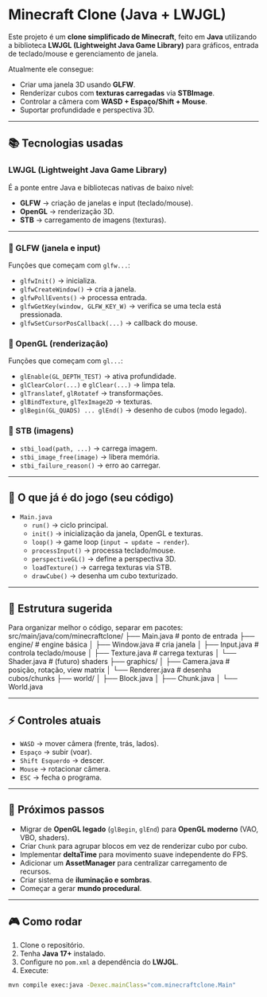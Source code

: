 # Minecraft Clone (Java + LWJGL)

Este projeto é um **clone simplificado de Minecraft**, feito em **Java** utilizando a biblioteca **LWJGL (Lightweight Java Game Library)** para gráficos, entrada de teclado/mouse e gerenciamento de janela.

Atualmente ele consegue:
- Criar uma janela 3D usando **GLFW**.
- Renderizar cubos com **texturas carregadas** via **STBImage**.
- Controlar a câmera com **WASD + Espaço/Shift + Mouse**.
- Suportar profundidade e perspectiva 3D.

---

## 📚 Tecnologias usadas

### **LWJGL (Lightweight Java Game Library)**
É a ponte entre Java e bibliotecas nativas de baixo nível:
- **GLFW** → criação de janelas e input (teclado/mouse).
- **OpenGL** → renderização 3D.
- **STB** → carregamento de imagens (texturas).

---

### 🔹 GLFW (janela e input)
Funções que começam com `glfw...`:
- `glfwInit()` → inicializa.
- `glfwCreateWindow()` → cria a janela.
- `glfwPollEvents()` → processa entrada.
- `glfwGetKey(window, GLFW_KEY_W)` → verifica se uma tecla está pressionada.
- `glfwSetCursorPosCallback(...)` → callback do mouse.

### 🔹 OpenGL (renderização)
Funções que começam com `gl...`:
- `glEnable(GL_DEPTH_TEST)` → ativa profundidade.
- `glClearColor(...)` e `glClear(...)` → limpa tela.
- `glTranslatef`, `glRotatef` → transformações.
- `glBindTexture`, `glTexImage2D` → texturas.
- `glBegin(GL_QUADS) ... glEnd()` → desenho de cubos (modo legado).

### 🔹 STB (imagens)
- `stbi_load(path, ...)` → carrega imagem.
- `stbi_image_free(image)` → libera memória.
- `stbi_failure_reason()` → erro ao carregar.

---

## 🧩 O que já é do jogo (seu código)

- `Main.java`
    - `run()` → ciclo principal.
    - `init()` → inicialização da janela, OpenGL e texturas.
    - `loop()` → game loop (`input → update → render`).
    - `processInput()` → processa teclado/mouse.
    - `perspectiveGL()` → define a perspectiva 3D.
    - `loadTexture()` → carrega texturas via STB.
    - `drawCube()` → desenha um cubo texturizado.

---

## 📂 Estrutura sugerida

Para organizar melhor o código, separar em pacotes:
src/main/java/com/minecraftclone/
├── Main.java # ponto de entrada
├── engine/ # engine básica
│ ├── Window.java # cria janela
│ ├── Input.java # controla teclado/mouse
│ ├── Texture.java # carrega texturas
│ └── Shader.java # (futuro) shaders
├── graphics/
│ ├── Camera.java # posição, rotação, view matrix
│ └── Renderer.java # desenha cubos/chunks
├── world/
│ ├── Block.java
│ ├── Chunk.java
│ └── World.java


---

## ⚡ Controles atuais

- `WASD` → mover câmera (frente, trás, lados).
- `Espaço` → subir (voar).
- `Shift Esquerdo` → descer.
- `Mouse` → rotacionar câmera.
- `ESC` → fecha o programa.

---

## 🚀 Próximos passos

- Migrar de **OpenGL legado** (`glBegin`, `glEnd`) para **OpenGL moderno** (VAO, VBO, shaders).
- Criar `Chunk` para agrupar blocos em vez de renderizar cubo por cubo.
- Implementar **deltaTime** para movimento suave independente do FPS.
- Adicionar um **AssetManager** para centralizar carregamento de recursos.
- Criar sistema de **iluminação e sombras**.
- Começar a gerar **mundo procedural**.

---

## 🎮 Como rodar

1. Clone o repositório.
2. Tenha **Java 17+** instalado.
3. Configure no `pom.xml` a dependência do **LWJGL**.
4. Execute:

```bash
mvn compile exec:java -Dexec.mainClass="com.minecraftclone.Main"

